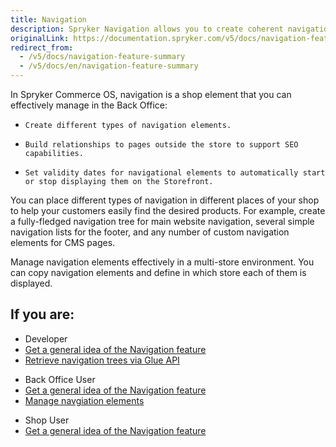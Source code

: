 ```yaml
---
title: Navigation
description: Spryker Navigation allows you to create coherent navigation and manage it effectively.
originalLink: https://documentation.spryker.com/v5/docs/navigation-feature-summary
redirect_from:
  - /v5/docs/navigation-feature-summary
  - /v5/docs/en/navigation-feature-summary
---
```


In Spryker Commerce OS, navigation is a shop element that you can effectively manage in the Back Office:

*     Create different types of navigation elements. 
*     Build relationships to pages outside the store to support SEO capabilities. 
*     Set validity dates for navigational elements to automatically start or stop displaying them on the Storefront. 

You can place different types of navigation in different places of your shop to help your customers easily find the desired products. For example, create a fully-fledged navigation tree for main website navigation, several simple navigation lists for the footer, and any number of custom navigation elements for CMS pages.

Manage navigation elements effectively in a multi-store environment. You can copy navigation elements and define in which store each of them is displayed.








## If you are:

<div class="mr-container">
    <div class="mr-list-container">
        <!-- col1 -->
        <div class="mr-col">
            <ul class="mr-list mr-list-green">
                <li class="mr-title">Developer</li>
          <li><a href="https://documentation.spryker.com/docs/en/navigation-feature-overview" class="mr-link">Get a general idea of the Navigation feature</a></li>
               <!-- <li><a href="https://documentation.spryker.com/docs/en/order-management-feature-integration" class="mr-link">Integrate the Navigation feature into your project</a></li> -->
                <li><a href="https://documentation.spryker.com/docs/en/retrieving-navigation-trees" class="mr-link">Retrieve navigation trees via Glue API</a></li>
            </ul>
        </div>
        <!-- col2 -->
        <div class="mr-col">
            <ul class="mr-list mr-list-blue">
                <li class="mr-title"> Back Office User</li>
                 <li><a href="https://documentation.spryker.com/docs/en/navigation-feature-overview" class="mr-link">Get a general idea of the Navigation feature</a></li>
                <li><a href="https://documentation.spryker.com/docs/en/managing-navigation-elements" class="mr-link">Manage navgiation elements</a></li>
            </ul>
                </div>
                  <!-- col3 -->
        <div class="mr-col">
            <ul class="mr-list mr-list-red">
                <li class="mr-title">Shop User</li>
                <li><a href="https://documentation.spryker.com/docs/en/navigation-feature-overview" class="mr-link">Get a general idea of the Navigation feature</a></li>
            </ul>
        </div>
    </div>
</div>
